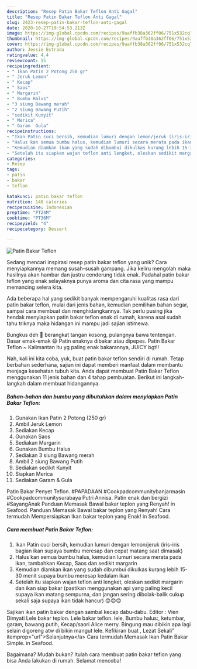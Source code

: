 ```yaml
---
description: "Resep Patin Bakar Teflon Anti Gagal"
title: "Resep Patin Bakar Teflon Anti Gagal"
slug: 2423-resep-patin-bakar-teflon-anti-gagal
date: 2020-10-27T19:54:53.213Z
image: https://img-global.cpcdn.com/recipes/9aaffb38a362ff06/751x532cq70/patin-bakar-teflon-foto-resep-utama.jpg
thumbnail: https://img-global.cpcdn.com/recipes/9aaffb38a362ff06/751x532cq70/patin-bakar-teflon-foto-resep-utama.jpg
cover: https://img-global.cpcdn.com/recipes/9aaffb38a362ff06/751x532cq70/patin-bakar-teflon-foto-resep-utama.jpg
author: Jessie Estrada
ratingvalue: 4.4
reviewcount: 15
recipeingredient:
- " Ikan Patin 2 Potong 250 gr"
- " Jeruk Lemon"
- " Kecap"
- " Saos"
- " Margarin"
- " Bumbu Halus"
- "3 siung Bawang merah"
- "2 siung Bawang Putih"
- "sedikit Kunyit"
- " Merica"
- " Garam  Gula"
recipeinstructions:
- "Ikan Patin cuci bersih, kemudian lumuri dengan lemon/jeruk (iris-iris bagian ikan supaya bumbu meresap dan cepat matang saat dimasak)"
- "Halus kan semua bumbu halus, kemudian lumuri secara merata pada ikan, tambahkan Kecap, Saos dan sedikit margarin"
- "Kemudian diamkan ikan yang sudah dibumbui dikulkas kurang lebih 15-30 menit supaya bumbu meresap kedalam ikan"
- "Setelah itu siapkan wajan teflon anti lengket, oleskan sedikit margarin dan ikan siap bakar (pastikan menggunakan api yang paling kecil supaya ikan matang sempurna, dan jangan sering dibolak-balik cukup sekali saja supaya ikan tidak hancur) 😊😊😊"
categories:
- Resep
tags:
- patin
- bakar
- teflon

katakunci: patin bakar teflon 
nutrition: 148 calories
recipecuisine: Indonesian
preptime: "PT24M"
cooktime: "PT36M"
recipeyield: "4"
recipecategory: Dessert

---
```



![Patin Bakar Teflon](https://img-global.cpcdn.com/recipes/9aaffb38a362ff06/751x532cq70/patin-bakar-teflon-foto-resep-utama.jpg)

Sedang mencari inspirasi resep patin bakar teflon yang unik? Cara menyiapkannya memang susah-susah gampang. Jika keliru mengolah maka hasilnya akan hambar dan justru cenderung tidak enak. Padahal patin bakar teflon yang enak selayaknya punya aroma dan cita rasa yang mampu memancing selera kita.

Ada beberapa hal yang sedikit banyak mempengaruhi kualitas rasa dari patin bakar teflon, mulai dari jenis bahan, kemudian pemilihan bahan segar, sampai cara membuat dan menghidangkannya. Tak perlu pusing jika hendak menyiapkan patin bakar teflon enak di rumah, karena asal sudah tahu triknya maka hidangan ini mampu jadi sajian istimewa.

Bungkus deh 🤭 berangkat tangan kosong, pulangnya bawa tentengan. Dasar emak-emak 😄 Patin enaknya dibakar atau dipepes. Patin Bakar Teflon ~ Kalimantan itu yg paling enak bakarannya, JUICY bgt!!


Nah, kali ini kita coba, yuk, buat patin bakar teflon sendiri di rumah. Tetap berbahan sederhana, sajian ini dapat memberi manfaat dalam membantu menjaga kesehatan tubuh kita. Anda dapat membuat Patin Bakar Teflon menggunakan 11 jenis bahan dan 4 tahap pembuatan. Berikut ini langkah-langkah dalam membuat hidangannya.

<!--inarticleads1-->

##### Bahan-bahan dan bumbu yang dibutuhkan dalam menyiapkan Patin Bakar Teflon:

1. Gunakan  Ikan Patin 2 Potong (250 gr)
1. Ambil  Jeruk Lemon
1. Sediakan  Kecap
1. Gunakan  Saos
1. Sediakan  Margarin
1. Gunakan  Bumbu Halus
1. Sediakan 3 siung Bawang merah
1. Ambil 2 siung Bawang Putih
1. Sediakan sedikit Kunyit
1. Siapkan  Merica
1. Sediakan  Garam &amp; Gula


Patin Bakar Penyet Teflon. #PAPADAAN #Cookpadcommunitybanjarmasin #Cookpadcommunitysurabaya Putri Annisa. Patin enak dan bergizi #SayangAnak Panduan Memasak Bawal bakar teplon yang Renyah! in Seafood. Panduan Memasak Bawal bakar teplon yang Renyah! Cara termudah Mempersiapkan Ikan bakar teplon yang Enak! in Seafood. 

<!--inarticleads2-->

##### Cara membuat Patin Bakar Teflon:

1. Ikan Patin cuci bersih, kemudian lumuri dengan lemon/jeruk (iris-iris bagian ikan supaya bumbu meresap dan cepat matang saat dimasak)
1. Halus kan semua bumbu halus, kemudian lumuri secara merata pada ikan, tambahkan Kecap, Saos dan sedikit margarin
1. Kemudian diamkan ikan yang sudah dibumbui dikulkas kurang lebih 15-30 menit supaya bumbu meresap kedalam ikan
1. Setelah itu siapkan wajan teflon anti lengket, oleskan sedikit margarin dan ikan siap bakar (pastikan menggunakan api yang paling kecil supaya ikan matang sempurna, dan jangan sering dibolak-balik cukup sekali saja supaya ikan tidak hancur) 😊😊😊


Sajikan ikan patin bakar dengan sambal kecap dabu-dabu. Editor : Vien Dimyati Lele bakar teplon. Lele bakar teflon. lele, Bumbu halus:, ketumbar, garam, bawang putih, Kecap/saori Alice merry. Bingung mau dibikin apa lagi selain digoreng atw di bikin mangut lele. Kefikiran buat , Lezat Sekali&#34; itemprop=&#34;url&#34;&gt;Selanjutnya&lt;/a&gt; Cara termudah Memasak Ikan Patin Bakar ️ Simple. in Seafood. 

Bagaimana? Mudah bukan? Itulah cara membuat patin bakar teflon yang bisa Anda lakukan di rumah. Selamat mencoba!
